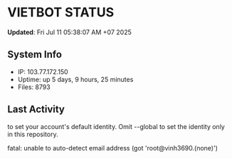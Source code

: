 # VIETBOT STATUS
**Updated**: Fri Jul 11 05:38:07 AM +07 2025

## System Info
- IP: 103.77.172.150
- Uptime: up 5 days, 9 hours, 25 minutes
- Files: 8793

## Last Activity

to set your account's default identity.
Omit --global to set the identity only in this repository.

fatal: unable to auto-detect email address (got 'root@vinh3690.(none)')
